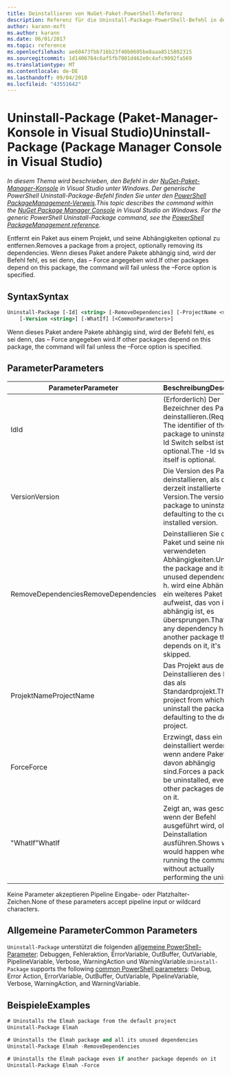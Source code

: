 ```yaml
---
title: Deinstallieren von NuGet-Paket-PowerShell-Referenz
description: Referenz für die Uninstall-Package-PowerShell-Befehl in der NuGet-Paket-Manager-Konsole in Visual Studio.
author: karann-msft
ms.author: karann
ms.date: 06/01/2017
ms.topic: reference
ms.openlocfilehash: ae60473fbb716b23f40b0605be8aaa8515802315
ms.sourcegitcommit: 1d1406764c6af5fb7801d462e0c4afc9092fa569
ms.translationtype: MT
ms.contentlocale: de-DE
ms.lasthandoff: 09/04/2018
ms.locfileid: "43551642"
---
```

# <a name="uninstall-package-package-manager-console-in-visual-studio"></a><span data-ttu-id="0f91c-103">Uninstall-Package (Paket-Manager-Konsole in Visual Studio)</span><span class="sxs-lookup"><span data-stu-id="0f91c-103">Uninstall-Package (Package Manager Console in Visual Studio)</span></span>

<span data-ttu-id="0f91c-104">*In diesem Thema wird beschrieben, den Befehl in der [NuGet-Paket-Manager-Konsole](package-manager-console.md) in Visual Studio unter Windows. Der generische PowerShell Uninstall-Package-Befehl finden Sie unter den [PowerShell PackageManagement-Verweis](/powershell/module/packagemanagement/?view=powershell-6).*</span><span class="sxs-lookup"><span data-stu-id="0f91c-104">*This topic describes the command within the [NuGet Package Manager Console](package-manager-console.md) in Visual Studio on Windows. For the generic PowerShell Uninstall-Package command, see the [PowerShell PackageManagement reference](/powershell/module/packagemanagement/?view=powershell-6).*</span></span>

<span data-ttu-id="0f91c-105">Entfernt ein Paket aus einem Projekt, und seine Abhängigkeiten optional zu entfernen.</span><span class="sxs-lookup"><span data-stu-id="0f91c-105">Removes a package from a project, optionally removing its dependencies.</span></span> <span data-ttu-id="0f91c-106">Wenn dieses Paket andere Pakete abhängig sind, wird der Befehl fehl, es sei denn, das – Force angegeben wird.</span><span class="sxs-lookup"><span data-stu-id="0f91c-106">If other packages depend on this package, the command will fail unless the –Force option is specified.</span></span>

## <a name="syntax"></a><span data-ttu-id="0f91c-107">Syntax</span><span class="sxs-lookup"><span data-stu-id="0f91c-107">Syntax</span></span>

```ps
Uninstall-Package [-Id] <string> [-RemoveDependencies] [-ProjectName <string>] [-Force]
    [-Version <string>] [-WhatIf] [<CommonParameters>]
```

<span data-ttu-id="0f91c-108">Wenn dieses Paket andere Pakete abhängig sind, wird der Befehl fehl, es sei denn, das – Force angegeben wird.</span><span class="sxs-lookup"><span data-stu-id="0f91c-108">If other packages depend on this package, the command will fail unless the –Force option is specified.</span></span>

## <a name="parameters"></a><span data-ttu-id="0f91c-109">Parameter</span><span class="sxs-lookup"><span data-stu-id="0f91c-109">Parameters</span></span>

| <span data-ttu-id="0f91c-110">Parameter</span><span class="sxs-lookup"><span data-stu-id="0f91c-110">Parameter</span></span> | <span data-ttu-id="0f91c-111">Beschreibung</span><span class="sxs-lookup"><span data-stu-id="0f91c-111">Description</span></span> |
| --- | --- |
| <span data-ttu-id="0f91c-112">Id</span><span class="sxs-lookup"><span data-stu-id="0f91c-112">Id</span></span> | <span data-ttu-id="0f91c-113">(Erforderlich) Der Bezeichner des Pakets deinstallieren.</span><span class="sxs-lookup"><span data-stu-id="0f91c-113">(Required) The identifier of the package to uninstall.</span></span> <span data-ttu-id="0f91c-114">Die - Id Switch selbst ist optional.</span><span class="sxs-lookup"><span data-stu-id="0f91c-114">The -Id switch itself is optional.</span></span> |
| <span data-ttu-id="0f91c-115">Version</span><span class="sxs-lookup"><span data-stu-id="0f91c-115">Version</span></span> | <span data-ttu-id="0f91c-116">Die Version des Pakets zu deinstallieren, als die derzeit installierte Version.</span><span class="sxs-lookup"><span data-stu-id="0f91c-116">The version of the package to uninstall, defaulting to the currently installed version.</span></span> |
| <span data-ttu-id="0f91c-117">RemoveDependencies</span><span class="sxs-lookup"><span data-stu-id="0f91c-117">RemoveDependencies</span></span> | <span data-ttu-id="0f91c-118">Deinstallieren Sie das Paket und seine nicht verwendeten Abhängigkeiten.</span><span class="sxs-lookup"><span data-stu-id="0f91c-118">Uninstall the package and its unused dependencies.</span></span> <span data-ttu-id="0f91c-119">D. h. wird eine Abhängigkeit ein weiteres Paket aufweist, das von ihr abhängig ist, es übersprungen.</span><span class="sxs-lookup"><span data-stu-id="0f91c-119">That is, if any dependency has another package that depends on it, it's skipped.</span></span> |
| <span data-ttu-id="0f91c-120">ProjektName</span><span class="sxs-lookup"><span data-stu-id="0f91c-120">ProjectName</span></span> | <span data-ttu-id="0f91c-121">Das Projekt aus dem Deinstallieren des Pakets, das als Standardprojekt.</span><span class="sxs-lookup"><span data-stu-id="0f91c-121">The project from which to uninstall the package, defaulting to the default project.</span></span> |
| <span data-ttu-id="0f91c-122">Force</span><span class="sxs-lookup"><span data-stu-id="0f91c-122">Force</span></span> | <span data-ttu-id="0f91c-123">Erzwingt, dass ein Paket deinstalliert werden, auch wenn andere Pakete davon abhängig sind.</span><span class="sxs-lookup"><span data-stu-id="0f91c-123">Forces a package to be uninstalled, even if other packages depend on it.</span></span> |
| <span data-ttu-id="0f91c-124">"WhatIf"</span><span class="sxs-lookup"><span data-stu-id="0f91c-124">WhatIf</span></span> | <span data-ttu-id="0f91c-125">Zeigt an, was geschieht, wenn der Befehl ausgeführt wird, ohne die Deinstallation ausführen.</span><span class="sxs-lookup"><span data-stu-id="0f91c-125">Shows what would happen when running the command without actually performing the uninstall.</span></span> |

<span data-ttu-id="0f91c-126">Keine Parameter akzeptieren Pipeline Eingabe- oder Platzhalter-Zeichen.</span><span class="sxs-lookup"><span data-stu-id="0f91c-126">None of these parameters accept pipeline input or wildcard characters.</span></span>

## <a name="common-parameters"></a><span data-ttu-id="0f91c-127">Allgemeine Parameter</span><span class="sxs-lookup"><span data-stu-id="0f91c-127">Common Parameters</span></span>

<span data-ttu-id="0f91c-128">`Uninstall-Package` unterstützt die folgenden [allgemeine PowerShell-Parameter](http://go.microsoft.com/fwlink/?LinkID=113216): Debuggen, Fehleraktion, ErrorVariable, OutBuffer, OutVariable, PipelineVariable, Verbose, WarningAction und WarningVariable.</span><span class="sxs-lookup"><span data-stu-id="0f91c-128">`Uninstall-Package` supports the following [common PowerShell parameters](http://go.microsoft.com/fwlink/?LinkID=113216): Debug, Error Action, ErrorVariable, OutBuffer, OutVariable, PipelineVariable, Verbose, WarningAction, and WarningVariable.</span></span>

## <a name="examples"></a><span data-ttu-id="0f91c-129">Beispiele</span><span class="sxs-lookup"><span data-stu-id="0f91c-129">Examples</span></span>

```ps
# Uninstalls the Elmah package from the default project
Uninstall-Package Elmah

# Uninstalls the Elmah package and all its unused dependencies
Uninstall-Package Elmah -RemoveDependencies 

# Uninstalls the Elmah package even if another package depends on it
Uninstall-Package Elmah -Force
```

